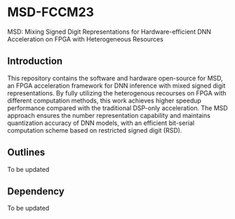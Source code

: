 # MSD-FCCM23
MSD: Mixing Signed Digit Representations for Hardware-efficient DNN Acceleration on FPGA with Heterogeneous Resources

## Introduction
This repository contains the software and hardware open-source for MSD, an FPGA acceleration framework for DNN inference with mixed signed digit representations. 
By fully utilizing the heterogenous recourses on FPGA with different computation methods, this work achieves higher speedup performance compared with the traditional 
DSP-only acceleration. The MSD approach ensures the number representation capability and maintains quantization accuracy of DNN models, with an efficient bit-serial 
computation scheme based on restricted signed digit (RSD).

## Outlines
To be updated

## Dependency
To be updated
